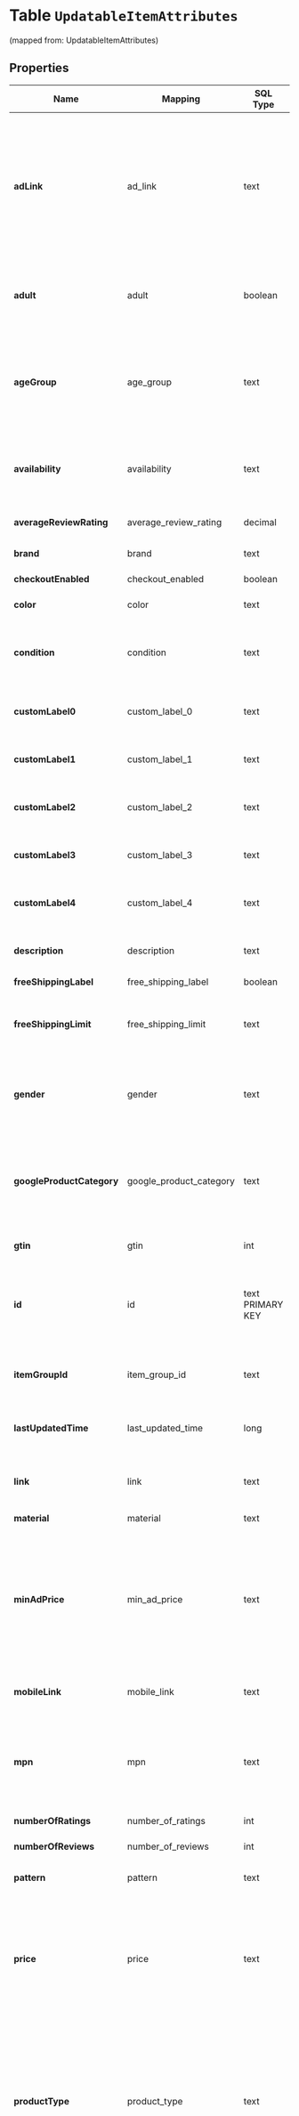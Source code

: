 
# Table `UpdatableItemAttributes`
(mapped from: UpdatableItemAttributes)

## Properties
Name | Mapping | SQL Type | Default | Type | Description | Notes
---- | ------- | -------- | ------- | ---- | ----------- | -----
**adLink** | ad_link | text |  | **kotlin.String** | Allows advertisers to specify a separate URL that can be used to track traffic coming from Pinterest shopping ads. Must send full URL including tracking—do not send tracking parameters only. At this time we do not support impression tracking. Must begin with http:// or https://. |  [optional]
**adult** | adult | boolean |  | **kotlin.Boolean** | Set this attribute to TRUE if you&#39;re submitting items that are considered “adult”. These will not be shown on Pinterest. |  [optional]
**ageGroup** | age_group | text |  | **kotlin.String** | The age group to apply a demographic range to the product. Must be one of the following values (upper or lowercased): ‘newborn’, ‘infant’, ‘toddler’, ‘kids’, or ‘adult’. |  [optional]
**availability** | availability | text |  | **kotlin.String** | The availability of the product. Must be one of the following values (upper or lowercased): ‘in stock’, ‘out of stock’, ‘preorder’. |  [optional]
**averageReviewRating** | average_review_rating | decimal |  | [**java.math.BigDecimal**](java.math.BigDecimal.md) | Average reviews for the item. Can be a number from 1-5. |  [optional]
**brand** | brand | text |  | **kotlin.String** | The brand of the product. |  [optional]
**checkoutEnabled** | checkout_enabled | boolean |  | **kotlin.Boolean** | This attribute is not supported anymore. |  [optional]
**color** | color | text |  | **kotlin.String** | The primary color of the product. |  [optional]
**condition** | condition | text |  | **kotlin.String** | The condition of the product. Must be one of the following values (upper or lowercased): ‘new’, ‘used’, or ‘refurbished’. |  [optional]
**customLabel0** | custom_label_0 | text |  | **kotlin.String** | &lt;p&gt;&lt;&#x3D; 1000 characters&lt;/p&gt; &lt;p&gt;Custom grouping of products.&lt;/p&gt; |  [optional]
**customLabel1** | custom_label_1 | text |  | **kotlin.String** | &lt;p&gt;&lt;&#x3D; 1000 characters&lt;/p&gt; &lt;p&gt;Custom grouping of products.&lt;/p&gt; |  [optional]
**customLabel2** | custom_label_2 | text |  | **kotlin.String** | &lt;p&gt;&lt;&#x3D; 1000 characters&lt;/p&gt; &lt;p&gt;Custom grouping of products.&lt;/p&gt; |  [optional]
**customLabel3** | custom_label_3 | text |  | **kotlin.String** | &lt;p&gt;&lt;&#x3D; 1000 characters&lt;/p&gt; &lt;p&gt;Custom grouping of products.&lt;/p&gt; |  [optional]
**customLabel4** | custom_label_4 | text |  | **kotlin.String** | &lt;p&gt;&lt;&#x3D; 1000 characters&lt;/p&gt; &lt;p&gt;Custom grouping of products.&lt;/p&gt; |  [optional]
**description** | description | text |  | **kotlin.String** | &lt;p&gt;&lt;&#x3D; 10000 characters&lt;/p&gt; &lt;p&gt;The description of the product.&lt;/p&gt; |  [optional]
**freeShippingLabel** | free_shipping_label | boolean |  | **kotlin.Boolean** | The item is free to ship. |  [optional]
**freeShippingLimit** | free_shipping_limit | text |  | **kotlin.String** | The minimum order purchase necessary for the customer to get free shipping. Only relevant if free shipping is offered. |  [optional]
**gender** | gender | text |  | **kotlin.String** | The gender associated with the product. Must be one of the following values (upper or lowercased): ‘male’, ‘female’, or ‘unisex’. |  [optional]
**googleProductCategory** | google_product_category | text |  | **kotlin.String** | The categorization of the product based on the standardized Google Product Taxonomy. This is a set taxonomy. Both the text values and numeric codes are accepted. |  [optional]
**gtin** | gtin | int |  | **kotlin.Int** | The unique universal product identifier. |  [optional]
**id** | id | text PRIMARY KEY |  | **kotlin.String** | &lt;p&gt;&lt;&#x3D; 127 characters&lt;/p&gt; &lt;p&gt;The user-created unique ID that represents the product. Only Unicode characters are accepted.&lt;/p&gt; |  [optional]
**itemGroupId** | item_group_id | text |  | **kotlin.String** | &lt;p&gt;&lt;&#x3D; 127 characters&lt;/p&gt; &lt;p&gt;The parent ID of the product.&lt;/p&gt; |  [optional]
**lastUpdatedTime** | last_updated_time | long |  | **kotlin.Long** | The millisecond timestamp when the item was lastly modified by the merchant. |  [optional]
**link** | link | text |  | **kotlin.String** | &lt;p&gt;&lt;&#x3D; 511 characters&lt;/p&gt; &lt;p&gt;The landing page for the product.&lt;/p&gt; |  [optional]
**material** | material | text |  | **kotlin.String** | The material used to make the product. |  [optional]
**minAdPrice** | min_ad_price | text |  | **kotlin.String** | The minimum advertised price of the product. It supports the following formats, \&quot;19.99 USD\&quot;, \&quot;19.99USD\&quot; and \&quot;19.99\&quot;. If the currency is not included, we default to US dollars. |  [optional]
**mobileLink** | mobile_link | text |  | **kotlin.String** | The mobile-optimized version of your landing page. Must begin with http:// or https://. |  [optional]
**mpn** | mpn | text |  | **kotlin.String** | Manufacturer Part Number are alpha-numeric codes created by the manufacturer of a product to uniquely identify it among all products from the same manufacturer. |  [optional]
**numberOfRatings** | number_of_ratings | int |  | **kotlin.Int** | The number of ratings for the item. |  [optional]
**numberOfReviews** | number_of_reviews | int |  | **kotlin.Int** | The number of reviews available for the item. |  [optional]
**pattern** | pattern | text |  | **kotlin.String** | The description of the pattern used for the product. |  [optional]
**price** | price | text |  | **kotlin.String** | The price of the product. It supports the following formats, \&quot;24.99 USD\&quot;, \&quot;24.99USD\&quot; and \&quot;24.99\&quot;. If the currency is not included, we default to US dollars. |  [optional]
**productType** | product_type | text |  | **kotlin.String** | &lt;p&gt;&lt;&#x3D; 1000 characters&lt;/p&gt; &lt;p&gt;The categorization of your product based on your custom product taxonomy. Subcategories must be sent separated by “ &gt; “. The &gt; must be wrapped by spaces. We do not recognize any other delimiters such as comma or pipe.&lt;/p&gt; |  [optional]
**salePrice** | sale_price | text |  | **kotlin.String** | The discounted price of the product. The sale_price must be lower than the price. It supports the following formats, \&quot;14.99 USD\&quot;, \&quot;14.99USD\&quot; and \&quot;14.99\&quot;. If the currency is not included, we default to US dollars. |  [optional]
**shipping** | shipping | text |  | **kotlin.String** | Shipping consists of one group of up to four elements, country, region, service (all optional) and price (required). All colons, even for blank values, are required. |  [optional]
**shippingHeight** | shipping_height | text |  | **kotlin.String** | The height of the package needed to ship the product. Ensure there is a space between the numeric string and the metric. |  [optional]
**shippingWeight** | shipping_weight | text |  | **kotlin.String** | The weight of the product. Ensure there is a space between the numeric string and the metric. |  [optional]
**shippingWidth** | shipping_width | text |  | **kotlin.String** | The width of the package needed to ship the product. Ensure there is a space between the numeric string and the metric. |  [optional]
**propertySize** | size | text |  | **kotlin.String** | The size of the product. |  [optional]
**sizeSystem** | size_system | text |  | **kotlin.String** | Indicates the country’s sizing system in which you are submitting your product. Must be one of the following values (upper or lowercased): ‘US’, ‘UK’, ‘EU’, ‘DE’, ‘FR’, ‘JP’, ‘CN’, ‘IT’, ‘BR’, ‘MEX’, or ‘AU’. |  [optional]
**sizeType** | size_type | text |  | **kotlin.String** | Additional description for the size. Must be one of the following values (upper or lowercased): ‘regular’, ‘petite’, ‘plus’, ‘big_and_tall’, or ‘maternity’. |  [optional]
**tax** | tax | text |  | **kotlin.String** | Tax consists of one group of up to four elements, country, region, rate (all required) and tax_ship (optional). All colons, even for blank values, are required. |  [optional]
**title** | title | text |  | **kotlin.String** | &lt;p&gt;&lt;&#x3D; 500 characters&lt;/p&gt; &lt;p&gt;The name of the product.&lt;/p&gt; |  [optional]
**variantNames** | `One-To-Many` | `----` | `----`  | **kotlin.Array&lt;kotlin.String&gt;** | Options for this variant. People will see these options next to your Pin and can select the one they want. List them in the order you want them displayed. |  [optional]
**variantValues** | `One-To-Many` | `----` | `----`  | **kotlin.Array&lt;kotlin.String&gt;** | Option values for this variant. People will see these options next to your Pin and can select the one they want. List them in the order you want them displayed. The order of the variant values must be consistent with the order of the variant names. |  [optional]













































# **Table `UpdatableItemAttributesVariantNames`**
(mapped from: UpdatableItemAttributesVariantNames)

## Properties
Name | Mapping | SQL Type | Default | Type | Description | Notes
---- | ------- | -------- | ------- | ---- | ----------- | -----
updatableItemAttributes | updatableItemAttributes | long | | kotlin.Long | Primary Key | *one*
variantNames | variantNames | text | | kotlin.String | Foreign Key | *many*



# **Table `UpdatableItemAttributesVariantValues`**
(mapped from: UpdatableItemAttributesVariantValues)

## Properties
Name | Mapping | SQL Type | Default | Type | Description | Notes
---- | ------- | -------- | ------- | ---- | ----------- | -----
updatableItemAttributes | updatableItemAttributes | long | | kotlin.Long | Primary Key | *one*
variantValues | variantValues | text | | kotlin.String | Foreign Key | *many*



